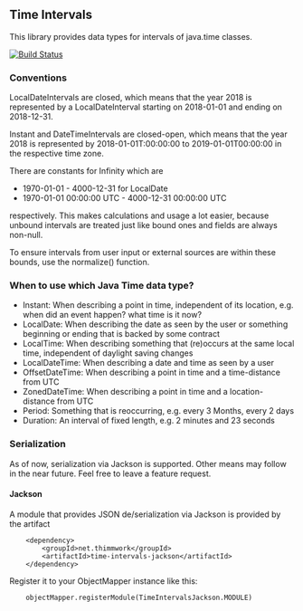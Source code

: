 ## Time Intervals ##
This library provides data types for intervals of java.time classes.

[![Build Status](https://travis-ci.org/thimmwork/time-intervals.svg?branch=master)](https://travis-ci.org/thimmwork/time-intervals)

### Conventions
LocalDateIntervals are closed, which means that the year 2018 is represented by a LocalDateInterval starting on 2018-01-01 and ending on 2018-12-31.

Instant and DateTimeIntervals are closed-open, which means that the year 2018 is represented by 2018-01-01T:00:00:00 to 2019-01-01T00:00:00 in the respective time zone.

There are constants for Infinity which are
* 1970-01-01 - 4000-12-31 for LocalDate
* 1970-01-01 00:00:00 UTC - 4000-12-31 00:00:00 UTC

respectively. This makes calculations and usage a lot easier, because unbound intervals are treated just like bound ones and fields are always non-null.

To ensure intervals from user input or external sources are within these bounds, use the normalize() function.

### When to use which Java Time data type? ###
* Instant: When describing a point in time, independent of its location, e.g. when did an event happen? what time is it now?
* LocalDate: When describing the date as seen by the user or something beginning or ending that is backed by some contract
* LocalTime: When describing something that (re)occurs at the same local time, independent of daylight saving changes
* LocalDateTime: When describing a date and time as seen by a user
* OffsetDateTime: When describing a point in time and a time-distance from UTC
* ZonedDateTime: When describing a point in time and a location-distance from UTC
* Period: Something that is reoccurring, e.g. every 3 Months, every 2 days
* Duration: An interval of fixed length, e.g. 2 minutes and 23 seconds

### Serialization ###
As of now, serialization via Jackson is supported. Other means may follow in the near future.
Feel free to leave a feature request.

#### Jackson ####
A module that provides JSON de/serialization via Jackson is provided by the artifact
```
    <dependency>
        <groupId>net.thimmwork</groupId>
        <artifactId>time-intervals-jackson</artifactId>
    </dependency>
```

Register it to your ObjectMapper instance like this:
```
    objectMapper.registerModule(TimeIntervalsJackson.MODULE)
```
